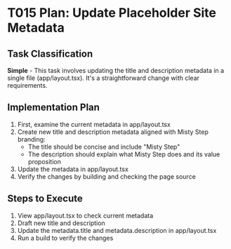# T015 Plan: Update Placeholder Site Metadata

## Task Classification

**Simple** - This task involves updating the title and description metadata in a single file (app/layout.tsx). It's a straightforward change with clear requirements.

## Implementation Plan

1. First, examine the current metadata in app/layout.tsx
2. Create new title and description metadata aligned with Misty Step branding:
   - The title should be concise and include "Misty Step"
   - The description should explain what Misty Step does and its value proposition
3. Update the metadata in app/layout.tsx
4. Verify the changes by building and checking the page source

## Steps to Execute

1. View app/layout.tsx to check current metadata
2. Draft new title and description
3. Update the metadata.title and metadata.description in app/layout.tsx
4. Run a build to verify the changes
